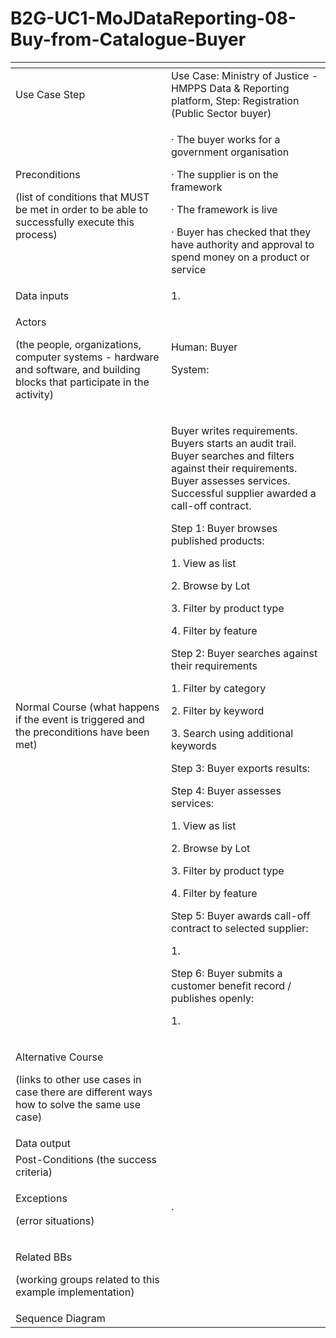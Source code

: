 # B2G-UC1-MoJDataReporting-08-Buy-from-Catalogue-Buyer

<table data-header-hidden><thead><tr><th width="233"></th><th></th></tr></thead><tbody><tr><td>Use Case Step</td><td>Use Case: Ministry of Justice - HMPPS Data &#x26; Reporting platform, Step: Registration (Public Sector buyer)</td></tr><tr><td><p>Preconditions</p><p>(list of conditions that MUST be met in order to be able to successfully execute this process)</p></td><td><p>·         The buyer works for a government organisation  </p><p>·         The supplier is on the framework</p><p>·         The framework is live</p><p>·         Buyer has checked that they have authority and approval to spend money on a product or service</p></td></tr><tr><td>Data inputs</td><td>1.      </td></tr><tr><td><p>Actors</p><p>(the people, organizations, computer systems - hardware and software, and building blocks that participate in the activity)</p></td><td><p>Human: Buyer</p><p>System:</p></td></tr><tr><td>Normal Course (what happens if the event is triggered and the preconditions have been met)</td><td><p>Buyer writes requirements. Buyers starts an audit trail. Buyer searches and filters against their requirements. Buyer assesses services. Successful supplier awarded a call-off contract.</p><p>Step 1: Buyer browses published products:</p><p>1.      View as list </p><p>2.      Browse by Lot</p><p>3.      Filter by product type</p><p>4.      Filter by feature<br></p><p>Step 2: Buyer searches against their requirements</p><p>1.      Filter by category </p><p>2.     Filter by keyword</p><p>3.      Search using additional keywords</p><p>Step 3: Buyer exports results:</p><p>Step 4: Buyer assesses services:</p><p>1.      View as list </p><p>2.      Browse by Lot</p><p>3.      Filter by product type</p><p>4.      Filter by feature</p><p>Step 5: Buyer awards call-off contract to selected supplier:</p><p>1.    </p><p>Step 6: Buyer submits a customer benefit  record / publishes openly:</p><p>1.    </p></td></tr><tr><td><p>Alternative Course</p><p>(links to other use cases in case there are different ways how to solve the same use case)</p></td><td><br></td></tr><tr><td>Data output</td><td> </td></tr><tr><td>Post-Conditions (the success criteria)</td><td> </td></tr><tr><td><p>Exceptions</p><p>(error situations)</p></td><td>·          </td></tr><tr><td><p>Related BBs</p><p>(working groups related to this example implementation)</p></td><td><br></td></tr><tr><td>Sequence Diagram</td><td> </td></tr></tbody></table>

&#x20;

